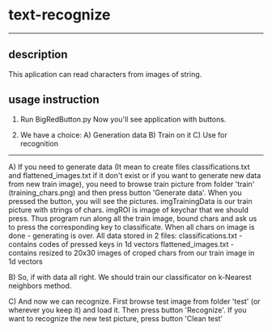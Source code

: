 # text-recognize

--------------------------
<h2>description</h2>
This aplication can read characters from images of string. 


<h2>usage instruction</h2>

1) Run BigRedButton.py
   Now you'll see application with buttons. 

2) We have a choice:
    A) Generation data
    B) Train on it
    C) Use for recognition
    
--------------------------
A) If you need to generate data (It mean to create files classifications.txt and flattened_images.txt if it don't exist or if you want to generate new data from new train image), you need to browse train picture from folder 'train' (training_chars.png) and then press button 'Generate data'. When you pressed the button, you will see the pictures. imgTrainingData is our train picture with strings of chars. imgROI is image of keychar that we should press. Thus program run along all the train image, bound chars and ask us to press the corresponding key to classificate. When all chars on image is done - generating is over. All data stored in 2 files: 
    classifications.txt - contains codes of pressed keys in 1d vectors
    flattened_images.txt - contains resized to 20x30 images of croped chars from our train image in 1d vectors
    
B) So, if with data all right. We should train our classificator on k-Nearest neighbors method.

C) And now we can recognize. First browse test image from folder 'test' (or wherever you keep it) and load it. Then press button 'Recognize'. If you want to recognize the new test picture, press button 'Clean test'
